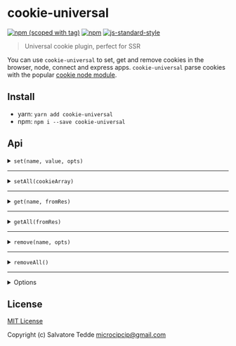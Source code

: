 # cookie-universal
[![npm (scoped with tag)](https://img.shields.io/npm/v/cookie-universal/latest.svg?style=flat-square)](https://npmjs.com/package/cookie-universal)
[![npm](https://img.shields.io/npm/dt/cookie-universal.svg?style=flat-square)](https://npmjs.com/package/cookie-universal)
[![js-standard-style](https://img.shields.io/badge/code_style-standard-brightgreen.svg?style=flat-square)](http://standardjs.com)

> Universal cookie plugin, perfect for SSR

You can use `cookie-universal` to set, get and remove cookies in the browser, node, connect and express apps.
`cookie-universal` parse cookies with the popular [cookie node module](https://github.com/jshttp/cookie).

## Install
- yarn: `yarn add cookie-universal`
- npm: `npm i --save cookie-universal`

## Api

<details><summary><code>set(name, value, opts)</code></summary><p>

The options are the same of the [cookie node module](https://github.com/jshttp/cookie) 

- `name` (string): Cookie name to set
- `value` (string|object): Cookie value
- `opts` (object): Same as the [cookie node module](https://github.com/jshttp/cookie) 

```js
// server
app.get('/', (req, res) => {
  const cookies = require('cookie-universal')(req, res)
  cookies.set('cookie-name', 'cookie-value', { 
    path: '/',
    maxAge: 60 * 60 * 24 * 7
  })
})

// client
const cookies = Cookie()
cookies.set('cookie-name', 'cookie-value', { 
  path: '/',
  maxAge: 60 * 60 * 24 * 7
})
```
</p></details>

---

<details><summary><code>setAll(cookieArray)</code></summary><p>

The options are the same of the [cookie node module](https://github.com/jshttp/cookie) 

- cookieArray (array)
  - `name` (string): Cookie name to set
  - `value` (string|object): Cookie value
  - `opts` (object): Same as the [cookie node module](https://github.com/jshttp/cookie) 

```js
const options = {
  path: '/',
  maxAge: 60 * 60 * 24 * 7
}
const cookieList = [
  { name: 'cookie-name1', value: 'value1', opts: options },
  { name: 'cookie-name2', value: 'value2', opts: options },
  { name: 'cookie-name3', value: 'value3', opts: options },
  { name: 'cookie-name4', value: 'value4', opts: options }
]

// server
app.get('/', (req, res) => {
  const cookies = require('cookie-universal')(req, res)
  cookies.setAll(cookieList)
})

// client
const cookies = Cookie()
cookies.setAll(cookieList)
```
</p></details>

---

<details><summary><code>get(name, fromRes)</code></summary><p>

- `name` (string): Cookie name to get
- `fromRes` (boolean): Get cookies from res instead of req 
 
```js
// server
app.get('/', (req, res) => {
  const cookies = require('cookie-universal')(req, res)
  const cookieRes = cookies.get('cookie-name') 
  const cookieRes = cookies.get('cookie-name', true) // get from res instead of req 
  // returns the cookie value or undefined
})

// client
const cookies = Cookie()
const cookieRes = cookies.get('cookie-name') 
// returns the cookie value or undefined
```
</p></details>

---

<details><summary><code>getAll(fromRes)</code></summary><p>

- `fromRes` (boolean): Get cookies from res instead of req 

```js
// server
app.get('/', (req, res) => {
  const cookies = require('cookie-universal')(req, res)
  const cookiesRes = cookies.getAll() 
  const cookiesRes = cookies.getAll(true) // get from res instead of req 
  // returns all cookies or []
  [
    {
      "name": "cookie-1",
      "value": "value1"
    },
    {
      "name": "cookie-2",
      "value": "value2"
    }
  ]
})

// client
const cookies = Cookie()
const cookiesRes = cookies.getAll() 
// returns all cookies or []
[
  {
    "name": "cookie-1",
    "value": "value1"
  },
  {
    "name": "cookie-2",
    "value": "value2"
  }
]
```
</p></details>

---

<details><summary><code>remove(name, opts)</code></summary><p>

- `name` (string): Cookie name to remove
- `opts` (object): Set the path to remove the cookie from a specific location
  
```js
// server
app.get('/', (req, res) => {
  const cookies = require('cookie-universal')(req, res)
  cookies.remove('cookie-name') 
  cookies.remove('cookie-name', {
    // this will allow you to remove a cookie
    // from a different path
    path: '/my-path' 
  })
})

// client
const cookies = Cookie()
cookies.remove('cookie-name') 
```
</p></details>

---

<details><summary><code>removeAll()</code></summary><p>

```js
// note that removeAll does not currently allow you 
// to remove cookies that have a 
// path different from '/'

// server
app.get('/', (req, res) => {
  const cookies = require('cookie-universal')(req, res)
  cookies.removeAll() 
})

// client
const cookies = Cookie()
cookies.removeAll() 
```
</p></details>

---

<details><summary>Options</summary><p>

The options are the same of the [cookie node module](https://github.com/jshttp/cookie) 

- ### Get options
  - `decode` (function): Specifies a function that will be used to decode a cookie's value.

- ### Set options
  - `path` (string): Specifies the value for the Path Set-Cookie attribute. By default, the path is considered the "default path".
  - `expires` (date): Specifies the Date object to be the value for the Expires Set-Cookie attribute. 
  - `maxAge` (number): Specifies the number (in milliseconds) to be the value for the Max-Age Set-Cookie attribute.
  - `httpOnly` (boolean): Specifies the boolean value for the [HttpOnly Set-Cookie attribute][rfc-6265-5.2.6].
  - `domain` (string): specifies the value for the Domain Set-Cookie attribute. 
  - `encode` (function): Specifies a function that will be used to encode a cookie's value.  
  - `sameSite` (boolean|string): Specifies the value for the Path Set-Cookie attribute. By default, the path is considered the "default path". 
  - `secure` (boolean): Specifies the boolean value for the Secure Set-Cookie attribute. 
</p></details>

## License

[MIT License](./LICENSE)

Copyright (c) Salvatore Tedde <microcipcip@gmail.com>

